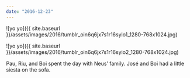 ```yaml
---
date: "2016-12-23"
---
```


![yo yo]({{ site.baseurl }}/assets/images/2016/tumblr_oin6q6jx7s1r16syio1_1280-768x1024.jpg)

![yo yo]({{ site.baseurl }}/assets/images/2016/tumblr_oin6q6jx7s1r16syio2_1280-768x1024.jpg)

Pau, Riu, and Boi spent the day with Neus’ family. José and Boi had a little siesta on the sofa.
